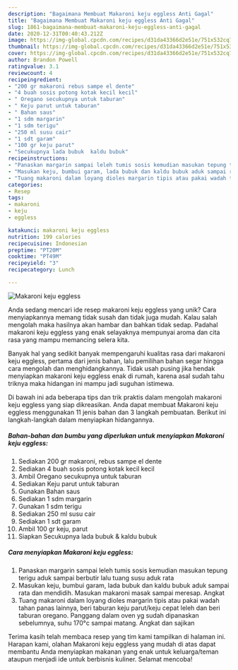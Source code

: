 ```yaml
---
description: "Bagaimana Membuat Makaroni keju eggless Anti Gagal"
title: "Bagaimana Membuat Makaroni keju eggless Anti Gagal"
slug: 1861-bagaimana-membuat-makaroni-keju-eggless-anti-gagal
date: 2020-12-31T00:40:43.212Z
image: https://img-global.cpcdn.com/recipes/d31da43366d2e51e/751x532cq70/makaroni-keju-eggless-foto-resep-utama.jpg
thumbnail: https://img-global.cpcdn.com/recipes/d31da43366d2e51e/751x532cq70/makaroni-keju-eggless-foto-resep-utama.jpg
cover: https://img-global.cpcdn.com/recipes/d31da43366d2e51e/751x532cq70/makaroni-keju-eggless-foto-resep-utama.jpg
author: Brandon Powell
ratingvalue: 3.1
reviewcount: 4
recipeingredient:
- "200 gr makaroni rebus sampe el dente"
- "4 buah sosis potong kotak kecil kecil"
- " Oregano secukupnya untuk taburan"
- " Keju parut untuk taburan"
- " Bahan saus"
- "1 sdm margarin"
- "1 sdm terigu"
- "250 ml susu cair"
- "1 sdt garam"
- "100 gr keju parut"
- "Secukupnya lada bubuk  kaldu bubuk"
recipeinstructions:
- "Panaskan margarin sampai leleh tumis sosis kemudian masukan tepung terigu aduk sampai berbutir lalu tuang susu aduk rata"
- "Masukan keju, bumbui garam, lada bubuk dan kaldu bubuk aduk sampai rata dan mendidih. Masukan makaroni masak sampai meresap. Angkat"
- "Tuang makaroni dalam loyang dioles margarin tipis atau pakai wadah tahan panas lainnya, beri taburan keju parut/keju cepat leleh dan beri taburan oregano. Panggang dalam oven yg sudah dipanaskan sebelumnya, suhu 170°c sampai matang. Angkat dan sajikan"
categories:
- Resep
tags:
- makaroni
- keju
- eggless

katakunci: makaroni keju eggless 
nutrition: 199 calories
recipecuisine: Indonesian
preptime: "PT20M"
cooktime: "PT49M"
recipeyield: "3"
recipecategory: Lunch

---
```



![Makaroni keju eggless](https://img-global.cpcdn.com/recipes/d31da43366d2e51e/751x532cq70/makaroni-keju-eggless-foto-resep-utama.jpg)

Anda sedang mencari ide resep makaroni keju eggless yang unik? Cara menyiapkannya memang tidak susah dan tidak juga mudah. Kalau salah mengolah maka hasilnya akan hambar dan bahkan tidak sedap. Padahal makaroni keju eggless yang enak selayaknya mempunyai aroma dan cita rasa yang mampu memancing selera kita.



Banyak hal yang sedikit banyak mempengaruhi kualitas rasa dari makaroni keju eggless, pertama dari jenis bahan, lalu pemilihan bahan segar hingga cara mengolah dan menghidangkannya. Tidak usah pusing jika hendak menyiapkan makaroni keju eggless enak di rumah, karena asal sudah tahu triknya maka hidangan ini mampu jadi suguhan istimewa.


Di bawah ini ada beberapa tips dan trik praktis dalam mengolah makaroni keju eggless yang siap dikreasikan. Anda dapat membuat Makaroni keju eggless menggunakan 11 jenis bahan dan 3 langkah pembuatan. Berikut ini langkah-langkah dalam menyiapkan hidangannya.

<!--inarticleads1-->

##### Bahan-bahan dan bumbu yang diperlukan untuk menyiapkan Makaroni keju eggless:

1. Sediakan 200 gr makaroni, rebus sampe el dente
1. Sediakan 4 buah sosis potong kotak kecil kecil
1. Ambil  Oregano secukupnya untuk taburan
1. Sediakan  Keju parut untuk taburan
1. Gunakan  Bahan saus
1. Sediakan 1 sdm margarin
1. Gunakan 1 sdm terigu
1. Sediakan 250 ml susu cair
1. Sediakan 1 sdt garam
1. Ambil 100 gr keju, parut
1. Siapkan Secukupnya lada bubuk &amp; kaldu bubuk




<!--inarticleads2-->

##### Cara menyiapkan Makaroni keju eggless:

1. Panaskan margarin sampai leleh tumis sosis kemudian masukan tepung terigu aduk sampai berbutir lalu tuang susu aduk rata
1. Masukan keju, bumbui garam, lada bubuk dan kaldu bubuk aduk sampai rata dan mendidih. Masukan makaroni masak sampai meresap. Angkat
1. Tuang makaroni dalam loyang dioles margarin tipis atau pakai wadah tahan panas lainnya, beri taburan keju parut/keju cepat leleh dan beri taburan oregano. Panggang dalam oven yg sudah dipanaskan sebelumnya, suhu 170°c sampai matang. Angkat dan sajikan




Terima kasih telah membaca resep yang tim kami tampilkan di halaman ini. Harapan kami, olahan Makaroni keju eggless yang mudah di atas dapat membantu Anda menyiapkan makanan yang enak untuk keluarga/teman ataupun menjadi ide untuk berbisnis kuliner. Selamat mencoba!
